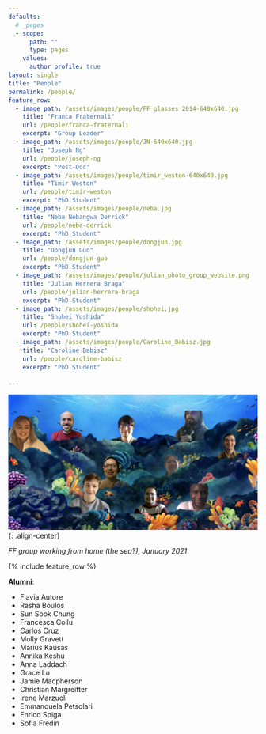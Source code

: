 ```yaml
---
defaults:
  # _pages
  - scope:
      path: ""
      type: pages
    values:
      author_profile: true
layout: single
title: "People"
permalink: /people/
feature_row:
  - image_path: /assets/images/people/FF_glasses_2014-640x640.jpg
    title: "Franca Fraternali"
    url: /people/franca-fraternali
    excerpt: "Group Leader"
  - image_path: /assets/images/people/JN-640x640.jpg
    title: "Joseph Ng"
    url: /people/joseph-ng
    excerpt: "Post-Doc"
  - image_path: /assets/images/people/timir_weston-640x640.jpg
    title: "Timir Weston"
    url: /people/timir-weston
    excerpt: "PhD Student"
  - image_path: /assets/images/people/neba.jpg
    title: "Neba Nebangwa Derrick"
    url: /people/neba-derrick
    excerpt: "PhD Student"
  - image_path: /assets/images/people/dongjun.jpg
    title: "Dongjun Guo"
    url: /people/dongjun-guo
    excerpt: "PhD Student"
  - image_path: /assets/images/people/julian_photo_group_website.png
    title: "Julian Herrera Braga"
    url: /people/julian-herrera-braga
    excerpt: "PhD Student"
  - image_path: /assets/images/people/shohei.jpg
    title: "Shohei Yoshida"
    url: /people/shohei-yoshida
    excerpt: "PhD Student"
  - image_path: /assets/images/people/Caroline_Babisz.jpg
    title: "Caroline Babisz"
    url: /people/caroline-babisz
    excerpt: "PhD Student"

---
```


![image-center](/assets/images/FFgroup_picture_Jan2021.png ){: .align-center}

*FF group working from home (the sea?), January 2021*

{% include feature_row %}

**Alumni**:

* Flavia Autore
* Rasha Boulos
* Sun Sook Chung
* Francesca Collu
* Carlos Cruz
* Molly Gravett
* Marius Kausas
* Annika Keshu
* Anna Laddach
* Grace Lu
* Jamie Macpherson
* Christian Margreitter
* Irene Marzuoli
* Emmanouela Petsolari
* Enrico Spiga
* Sofia Fredin
